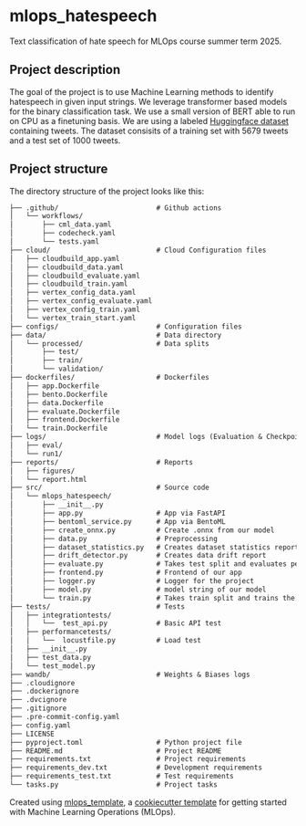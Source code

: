 # mlops_hatespeech
Text classification of hate speech for MLOps course summer term 2025.

## Project description

The goal of the project is to use Machine Learning methods to identify hatespeech in given input strings.
We leverage transformer based models for the binary classification task.
We use a small version of BERT able to run on CPU as a finetuning basis.
We are using a labeled [Huggingface dataset](https://huggingface.co/datasets/thefrankhsu/hate_speech_twitter) containing tweets. The dataset consisits of a training set with 5679 tweets and a test set of 1000 tweets.

## Project structure

The directory structure of the project looks like this:
```txt
├── .github/                        # Github actions
│   └── workflows/
│       ├── cml_data.yaml
│       ├── codecheck.yaml
│       └── tests.yaml
├── cloud/                          # Cloud Configuration files
│   ├── cloudbuild_app.yaml
│   ├── cloudbuild_data.yaml
│   ├── cloudbuild_evaluate.yaml
│   ├── cloudbuild_train.yaml
│   ├── vertex_config_data.yaml
│   ├── vertex_config_evaluate.yaml
│   ├── vertex_config_train.yaml
│   └── vertex_train_start.yaml
├── configs/                        # Configuration files
├── data/                           # Data directory
│   └── processed/                  # Data splits
│       ├── test/
│       ├── train/
│       └── validation/
├── dockerfiles/                    # Dockerfiles
│   ├── app.Dockerfile
│   ├── bento.Dockerfile
│   ├── data.Dockerfile
│   ├── evaluate.Dockerfile
│   ├── frontend.Dockerfile
│   └── train.Dockerfile
├── logs/                           # Model logs (Evaluation & Checkpoints)
│   ├── eval/
│   └── run1/
├── reports/                        # Reports
│   ├── figures/
│   └── report.html
├── src/                            # Source code
│   └── mlops_hatespeech/
│       ├── __init__.py
│       ├── app.py                  # App via FastAPI
│       ├── bentoml_service.py      # App via BentoML
│       ├── create_onnx.py          # Create .onnx from our model
│       ├── data.py                 # Preprocessing
│       ├── dataset_statistics.py   # Creates dataset statistics report
│       ├── drift_detector.py       # Creates data drift report
│       ├── evaluate.py             # Takes test split and evaluates performance
│       ├── frontend.py             # Frontend of our app
│       ├── logger.py               # Logger for the project
│       ├── model.py                # model string of our model
│       └── train.py                # Takes train split and trains the model
├── tests/                          # Tests
│   ├── integrationtests/
│   │   └──  test_api.py            # Basic API test
│   ├── performancetests/
│   │   └──  locustfile.py          # Load test
│   ├── __init__.py
│   ├── test_data.py
│   └── test_model.py
├── wandb/                          # Weights & Biases logs
├── .cloudignore
├── .dockerignore
├── .dvcignore
├── .gitignore
├── .pre-commit-config.yaml
├── config.yaml
├── LICENSE
├── pyproject.toml                  # Python project file
├── README.md                       # Project README
├── requirements.txt                # Project requirements
├── requirements_dev.txt            # Development requirements
├── requirements_test.txt           # Test requirements
└── tasks.py                        # Project tasks
```


Created using [mlops_template](https://github.com/SkafteNicki/mlops_template),
a [cookiecutter template](https://github.com/cookiecutter/cookiecutter) for getting
started with Machine Learning Operations (MLOps).
